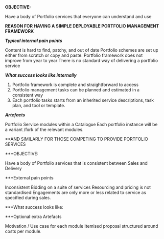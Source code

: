 **OBJECTIVE:**

Have a body of Portfolio services that everyone can understand and use

**REASON FOR HAVING A SIMPLE DEPLOYABLE PORTFOLIO MANAGEMENT FRAMEWORK**

***Typical internal pain points***

Content is hard to find, patchy, and out of date
Portfolio schemes are set up either from scratch or copy and paste. 
Portfolio framework does not improve from year to year
There is no standard way of delivering a portfolio service

***What success looks like internally***

1. Portfolio framework is complete and straightforward to access 
2. Portfolio management tasks can be planned and estimated in a consistent way
3. Each portfolio tasks starts from an inherited service descriptions, task plan, and tool or template.

***Artefacts***

Portfolio Service modules	within a Catalogue
Each portfolio instance will be a variant /fork of the relevant modules. 

**AND SIMILARLY FOR THOSE COMPETING TO PROVIDE PORTFOLIO SERVICES

***OBJECTIVE:

Have a body of Portfolio services that is consistent between Sales and Delivery

***External pain points 

Inconsistent Bidding on a suite of services
Resourcing and pricing is not standardised
Engagements are only more or less related to service as specified during sales.

***What success looks like:

***Optional extra Artefacts

Motivation / Use case for each module
Itemised proposal structured around costs per module. 
